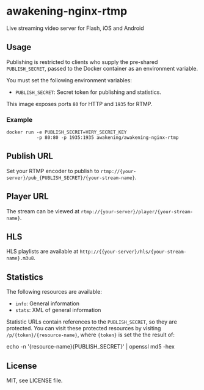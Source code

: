 # awakening-nginx-rtmp

Live streaming video server for Flash, iOS and Android

## Usage

Publishing is restricted to clients who supply the pre-shared `PUBLISH_SECRET`,
passed to the Docker container as an environment variable.

You must set the following environment variables:

 - `PUBLISH_SECRET`: Secret token for publishing and statistics.

This image exposes ports `80` for HTTP and `1935` for RTMP.

### Example

    docker run -e PUBLISH_SECRET=VERY_SECRET_KEY
               -p 80:80 -p 1935:1935 awakening/awakening-nginx-rtmp


## Publish URL

Set your RTMP encoder to publish to `rtmp://{your-server}/pub_{PUBLISH_SECRET}/{your-stream-name}`.

## Player URL

The stream can be viewed at `rtmp://{your-server}/player/{your-stream-name}`.

## HLS

HLS playlists are available at `http://{{your-server}/hls/{your-stream-name}.m3u8`.

## Statistics

The following resources are available:

 - `info`: General information
 - `stats`: XML of general information

Statistic URLs contain references to the `PUBLISH_SECRET`, so they are protected.
You can visit these protected resources by visiting `/p/{token}/{resource-name}`, where
`{token}` is set the the result of:

   echo -n '{resource-name}{PUBLISH_SECRET}' | openssl md5 -hex

## License

MIT, see LICENSE file.
